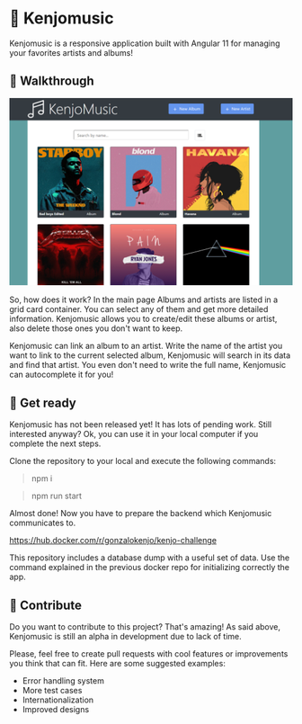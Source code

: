 # 🎵 Kenjomusic

Kenjomusic is a responsive application built with Angular 11 for managing your favorites artists and albums!

## 📖 Walkthrough

![Main content](https://github.com/Eidun/kenjomusic/blob/develop/src/assets/kenjomain.PNG)

So, how does it work? In the main page Albums and artists are listed in a grid card container. You can select any of them and get more detailed information. Kenjomusic allows you to create/edit these albums or artist, also delete those ones you don't want to keep.

Kenjomusic can link an album to an artist. Write the name of the artist you want to link to the current selected album, Kenjomusic will search in its data and find that artist. You even don't need to write the full name, Kenjomusic can autocomplete it for you!

## 🚧 Get ready

Kenjomusic has not been released yet! It has lots of pending work. Still interested anyway? Ok, you can use it in your local computer if you complete the next steps.

Clone the repository to your local and execute the following commands:
>npm i

>npm run start

Almost done! Now you have to prepare the backend which Kenjomusic communicates to.

https://hub.docker.com/r/gonzalokenjo/kenjo-challenge

This repository includes a database dump with a useful set of data. Use the command explained in the previous docker repo for initializing correctly the app.

## 👷 Contribute

Do you want to contribute to this project? That's amazing! As said above, Kenjomusic is still an alpha in development due to lack of time.

Please, feel free to create pull requests with cool features or improvements you think that can fit. Here are some suggested examples:

* Error handling system
* More test cases
* Internationalization
* Improved designs
